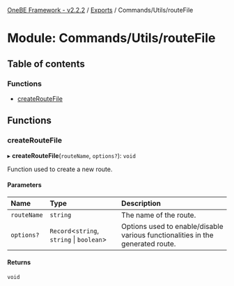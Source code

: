 [OneBE Framework - v2.2.2](../README.md) / [Exports](../modules.md) / Commands/Utils/routeFile

# Module: Commands/Utils/routeFile

## Table of contents

### Functions

- [createRouteFile](Commands_Utils_routeFile.md#createroutefile)

## Functions

### createRouteFile

▸ **createRouteFile**(`routeName`, `options?`): `void`

Function used to create a new route.

#### Parameters

| Name | Type | Description |
| :------ | :------ | :------ |
| `routeName` | `string` | The name of the route. |
| `options?` | `Record`<`string`, `string` \| `boolean`\> | Options used to enable/disable various functionalities in the generated route. |

#### Returns

`void`

